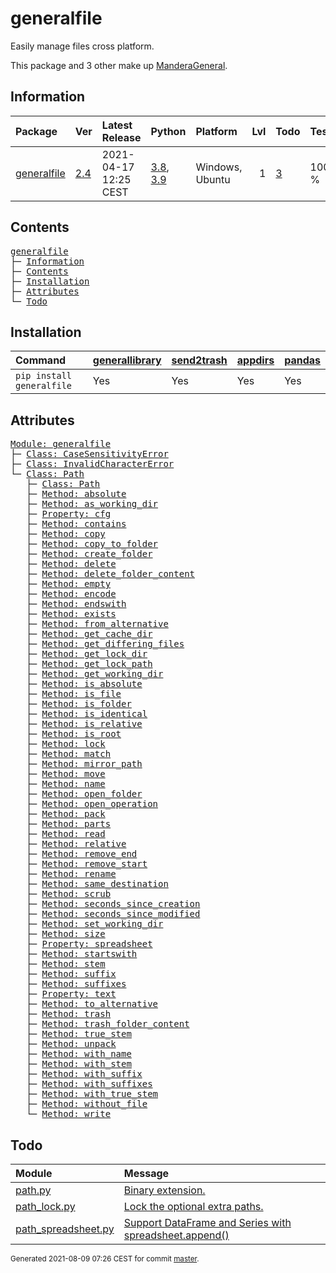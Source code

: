 # generalfile
Easily manage files cross platform.

This package and 3 other make up [ManderaGeneral](https://github.com/Mandera).

## Information
| Package                                                      | Ver                                          | Latest Release        | Python                                                                                                                   | Platform        |   Lvl | Todo                                                    | Tests   |
|:-------------------------------------------------------------|:---------------------------------------------|:----------------------|:-------------------------------------------------------------------------------------------------------------------------|:----------------|------:|:--------------------------------------------------------|:--------|
| [generalfile](https://github.com/ManderaGeneral/generalfile) | [2.4](https://pypi.org/project/generalfile/) | 2021-04-17 12:25 CEST | [3.8](https://www.python.org/downloads/release/python-380/), [3.9](https://www.python.org/downloads/release/python-390/) | Windows, Ubuntu |     1 | [3](https://github.com/ManderaGeneral/generalfile#Todo) | 100.0 % |

## Contents
<pre>
<a href='#generalfile'>generalfile</a>
├─ <a href='#Information'>Information</a>
├─ <a href='#Contents'>Contents</a>
├─ <a href='#Installation'>Installation</a>
├─ <a href='#Attributes'>Attributes</a>
└─ <a href='#Todo'>Todo</a>
</pre>

## Installation
| Command                   | <a href='https://pypi.org/project/generallibrary'>generallibrary</a>   | <a href='https://pypi.org/project/send2trash'>send2trash</a>   | <a href='https://pypi.org/project/appdirs'>appdirs</a>   | <a href='https://pypi.org/project/pandas'>pandas</a>   |
|:--------------------------|:-----------------------------------------------------------------------|:---------------------------------------------------------------|:---------------------------------------------------------|:-------------------------------------------------------|
| `pip install generalfile` | Yes                                                                    | Yes                                                            | Yes                                                      | Yes                                                    |

## Attributes
<pre>
<a href='https://github.com/ManderaGeneral/generalfile/blob/master/generalfile/__init__.py#L1'>Module: generalfile</a>
├─ <a href='https://github.com/ManderaGeneral/generalfile/blob/master/generalfile/errors.py#L6'>Class: CaseSensitivityError</a>
├─ <a href='https://github.com/ManderaGeneral/generalfile/blob/master/generalfile/errors.py#L10'>Class: InvalidCharacterError</a>
└─ <a href='https://github.com/ManderaGeneral/generalfile/blob/master/generalfile/path.py#L17'>Class: Path</a>
   ├─ <a href='https://github.com/ManderaGeneral/generalfile/blob/master/generalfile/path.py#L17'>Class: Path</a>
   ├─ <a href='https://github.com/ManderaGeneral/generalfile/blob/master/generalfile/path_strings.py#L32'>Method: absolute</a>
   ├─ <a href='https://github.com/ManderaGeneral/generalfile/blob/master/generalfile/path_lock.py#L124'>Method: as_working_dir</a>
   ├─ <a href='https://github.com/ManderaGeneral/generalfile/blob/master/generalfile/optional_dependencies/path_cfg.py#L13'>Property: cfg</a>
   ├─ <a href='https://github.com/ManderaGeneral/generalfile/blob/master/generalfile/path_operations.py#L409'>Method: contains</a>
   ├─ <a href='https://github.com/ManderaGeneral/generalfile/blob/master/generalfile/path_operations.py#L89'>Method: copy</a>
   ├─ <a href='https://github.com/ManderaGeneral/generalfile/blob/master/generalfile/path_operations.py#L150'>Method: copy_to_folder</a>
   ├─ <a href='https://github.com/ManderaGeneral/generalfile/blob/master/generalfile/path_operations.py#L220'>Method: create_folder</a>
   ├─ <a href='https://github.com/ManderaGeneral/generalfile/blob/master/generalfile/path_operations.py#L294'>Method: delete</a>
   ├─ <a href='https://github.com/ManderaGeneral/generalfile/blob/master/generalfile/path_operations.py#L326'>Method: delete_folder_content</a>
   ├─ <a href='https://github.com/ManderaGeneral/generalfile/blob/master/generalfile/path_operations.py#L199'>Method: empty</a>
   ├─ <a href='https://github.com/ManderaGeneral/generalfile/blob/master/generalfile/path_strings.py#L268'>Method: encode</a>
   ├─ <a href='https://github.com/ManderaGeneral/generalfile/blob/master/generalfile/path_strings.py#L94'>Method: endswith</a>
   ├─ <a href='https://github.com/ManderaGeneral/generalfile/blob/master/generalfile/path_operations.py#L191'>Method: exists</a>
   ├─ <a href='https://github.com/ManderaGeneral/generalfile/blob/master/generalfile/path_strings.py#L24'>Method: from_alternative</a>
   ├─ <a href='https://github.com/ManderaGeneral/generalfile/blob/master/generalfile/path_operations.py#L266'>Method: get_cache_dir</a>
   ├─ <a href='https://github.com/ManderaGeneral/generalfile/blob/master/generalfile/path_operations.py#L382'>Method: get_differing_files</a>
   ├─ <a href='https://github.com/ManderaGeneral/generalfile/blob/master/generalfile/path_operations.py#L276'>Method: get_lock_dir</a>
   ├─ <a href='https://github.com/ManderaGeneral/generalfile/blob/master/generalfile/path_operations.py#L285'>Method: get_lock_path</a>
   ├─ <a href='https://github.com/ManderaGeneral/generalfile/blob/master/generalfile/path_operations.py#L238'>Method: get_working_dir</a>
   ├─ <a href='https://github.com/ManderaGeneral/generalfile/blob/master/generalfile/path_strings.py#L59'>Method: is_absolute</a>
   ├─ <a href='https://github.com/ManderaGeneral/generalfile/blob/master/generalfile/path_operations.py#L166'>Method: is_file</a>
   ├─ <a href='https://github.com/ManderaGeneral/generalfile/blob/master/generalfile/path_operations.py#L172'>Method: is_folder</a>
   ├─ <a href='https://github.com/ManderaGeneral/generalfile/blob/master/generalfile/path_operations.py#L364'>Method: is_identical</a>
   ├─ <a href='https://github.com/ManderaGeneral/generalfile/blob/master/generalfile/path_strings.py#L66'>Method: is_relative</a>
   ├─ <a href='https://github.com/ManderaGeneral/generalfile/blob/master/generalfile/path_operations.py#L178'>Method: is_root</a>
   ├─ <a href='https://github.com/ManderaGeneral/generalfile/blob/master/generalfile/path_lock.py#L115'>Method: lock</a>
   ├─ <a href='https://github.com/ManderaGeneral/generalfile/blob/master/generalfile/path_strings.py#L261'>Method: match</a>
   ├─ <a href='https://github.com/ManderaGeneral/generalfile/blob/master/generalfile/path_strings.py#L73'>Method: mirror_path</a>
   ├─ <a href='https://github.com/ManderaGeneral/generalfile/blob/master/generalfile/path_operations.py#L158'>Method: move</a>
   ├─ <a href='https://github.com/ManderaGeneral/generalfile/blob/master/generalfile/path_strings.py#L153'>Method: name</a>
   ├─ <a href='https://github.com/ManderaGeneral/generalfile/blob/master/generalfile/path_operations.py#L230'>Method: open_folder</a>
   ├─ <a href='https://github.com/ManderaGeneral/generalfile/blob/master/generalfile/path_operations.py#L29'>Method: open_operation</a>
   ├─ <a href='https://github.com/ManderaGeneral/generalfile/blob/master/generalfile/path_operations.py#L429'>Method: pack</a>
   ├─ <a href='https://github.com/ManderaGeneral/generalfile/blob/master/generalfile/path_strings.py#L145'>Method: parts</a>
   ├─ <a href='https://github.com/ManderaGeneral/generalfile/blob/master/generalfile/path_operations.py#L50'>Method: read</a>
   ├─ <a href='https://github.com/ManderaGeneral/generalfile/blob/master/generalfile/path_strings.py#L42'>Method: relative</a>
   ├─ <a href='https://github.com/ManderaGeneral/generalfile/blob/master/generalfile/path_strings.py#L120'>Method: remove_end</a>
   ├─ <a href='https://github.com/ManderaGeneral/generalfile/blob/master/generalfile/path_strings.py#L103'>Method: remove_start</a>
   ├─ <a href='https://github.com/ManderaGeneral/generalfile/blob/master/generalfile/path_operations.py#L65'>Method: rename</a>
   ├─ <a href='https://github.com/ManderaGeneral/generalfile/blob/master/generalfile/path_strings.py#L136'>Method: same_destination</a>
   ├─ <a href='https://github.com/ManderaGeneral/generalfile/blob/master/generalfile/path.py#L103'>Method: scrub</a>
   ├─ <a href='https://github.com/ManderaGeneral/generalfile/blob/master/generalfile/path_operations.py#L343'>Method: seconds_since_creation</a>
   ├─ <a href='https://github.com/ManderaGeneral/generalfile/blob/master/generalfile/path_operations.py#L351'>Method: seconds_since_modified</a>
   ├─ <a href='https://github.com/ManderaGeneral/generalfile/blob/master/generalfile/path_operations.py#L257'>Method: set_working_dir</a>
   ├─ <a href='https://github.com/ManderaGeneral/generalfile/blob/master/generalfile/path_operations.py#L358'>Method: size</a>
   ├─ <a href='https://github.com/ManderaGeneral/generalfile/blob/master/generalfile/optional_dependencies/path_spreadsheet.py#L13'>Property: spreadsheet</a>
   ├─ <a href='https://github.com/ManderaGeneral/generalfile/blob/master/generalfile/path_strings.py#L85'>Method: startswith</a>
   ├─ <a href='https://github.com/ManderaGeneral/generalfile/blob/master/generalfile/path_strings.py#L169'>Method: stem</a>
   ├─ <a href='https://github.com/ManderaGeneral/generalfile/blob/master/generalfile/path_strings.py#L201'>Method: suffix</a>
   ├─ <a href='https://github.com/ManderaGeneral/generalfile/blob/master/generalfile/path_strings.py#L245'>Method: suffixes</a>
   ├─ <a href='https://github.com/ManderaGeneral/generalfile/blob/master/generalfile/optional_dependencies/path_text.py#L12'>Property: text</a>
   ├─ <a href='https://github.com/ManderaGeneral/generalfile/blob/master/generalfile/path_strings.py#L16'>Method: to_alternative</a>
   ├─ <a href='https://github.com/ManderaGeneral/generalfile/blob/master/generalfile/path_operations.py#L315'>Method: trash</a>
   ├─ <a href='https://github.com/ManderaGeneral/generalfile/blob/master/generalfile/path_operations.py#L335'>Method: trash_folder_content</a>
   ├─ <a href='https://github.com/ManderaGeneral/generalfile/blob/master/generalfile/path_strings.py#L185'>Method: true_stem</a>
   ├─ <a href='https://github.com/ManderaGeneral/generalfile/blob/master/generalfile/path_operations.py#L448'>Method: unpack</a>
   ├─ <a href='https://github.com/ManderaGeneral/generalfile/blob/master/generalfile/path_strings.py#L160'>Method: with_name</a>
   ├─ <a href='https://github.com/ManderaGeneral/generalfile/blob/master/generalfile/path_strings.py#L176'>Method: with_stem</a>
   ├─ <a href='https://github.com/ManderaGeneral/generalfile/blob/master/generalfile/path_strings.py#L209'>Method: with_suffix</a>
   ├─ <a href='https://github.com/ManderaGeneral/generalfile/blob/master/generalfile/path_strings.py#L252'>Method: with_suffixes</a>
   ├─ <a href='https://github.com/ManderaGeneral/generalfile/blob/master/generalfile/path_strings.py#L192'>Method: with_true_stem</a>
   ├─ <a href='https://github.com/ManderaGeneral/generalfile/blob/master/generalfile/path_operations.py#L211'>Method: without_file</a>
   └─ <a href='https://github.com/ManderaGeneral/generalfile/blob/master/generalfile/path_operations.py#L38'>Method: write</a>
</pre>

## Todo
| Module                                                                                                                                               | Message                                                                                                                                                                                   |
|:-----------------------------------------------------------------------------------------------------------------------------------------------------|:------------------------------------------------------------------------------------------------------------------------------------------------------------------------------------------|
| <a href='https://github.com/ManderaGeneral/generalfile/blob/master/generalfile/path.py#L1'>path.py</a>                                               | <a href='https://github.com/ManderaGeneral/generalfile/blob/master/generalfile/path.py#L22'>Binary extension.</a>                                                                         |
| <a href='https://github.com/ManderaGeneral/generalfile/blob/master/generalfile/path_lock.py#L1'>path_lock.py</a>                                     | <a href='https://github.com/ManderaGeneral/generalfile/blob/master/generalfile/path_lock.py#L12'>Lock the optional extra paths.</a>                                                       |
| <a href='https://github.com/ManderaGeneral/generalfile/blob/master/generalfile/optional_dependencies/path_spreadsheet.py#L1'>path_spreadsheet.py</a> | <a href='https://github.com/ManderaGeneral/generalfile/blob/master/generalfile/optional_dependencies/path_spreadsheet.py#L106'>Support DataFrame and Series with spreadsheet.append()</a> |

<sup>
Generated 2021-08-09 07:26 CEST for commit <a href='https://github.com/ManderaGeneral/generalfile/commit/master'>master</a>.
</sup>
